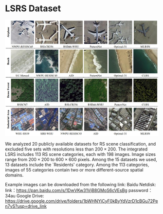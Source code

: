 # LSRS Dataset
![image](https://github.com/nice7875/LSRS/blob/main/LSRS.jpg)

We analyzed 20 publicly available datasets for RS scene classification, and excluded five sets with resolutions less than $200\times 200$. The integrated LSRS includes 113 RS scene categories, each with 198 images. Image sizes range from $200\times 200$ to $600\times 600$ pixels. Among the 15 datasets we used, 13 datasets include the `Residents' category. Among the 113 categories, images of 55 categories contain two or more different-source spatial domains.

Example images can be downloaded from the following link:
Baidu Netdisk:
  link：https://pan.baidu.com/s/1DwVKw31VjB8GMoS6cVEsBg 
  password：34au
Google Drive:
  https://drive.google.com/drive/folders/1bWHNYiCyF0kByYdVzrD1cBGu72Pen7vS?usp=drive_link
